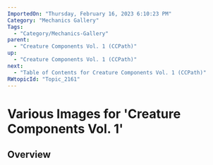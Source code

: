 ```yaml
---
ImportedOn: "Thursday, February 16, 2023 6:10:23 PM"
Category: "Mechanics Gallery"
Tags:
  - "Category/Mechanics-Gallery"
parent:
  - "Creature Components Vol. 1 (CCPath)"
up:
  - "Creature Components Vol. 1 (CCPath)"
next:
  - "Table of Contents for Creature Components Vol. 1 (CCPath)"
RWtopicId: "Topic_2161"
---
```

# Various Images for 'Creature Components Vol. 1'
## Overview
